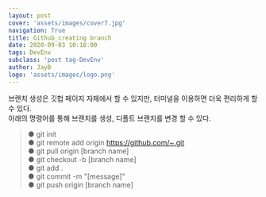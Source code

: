 ```yaml
---
layout: post
cover: 'assets/images/cover7.jpg'
navigation: True
title: Github_creating branch
date: 2020-09-03 10:18:00
tags: DevEnv
subclass: 'post tag-DevEnv'
author: JayB
logo: 'assets/images/logo.png'
---
```


브랜치 생성은 깃헙 페이지 자체에서 할 수 있지만, 터미널을 이용하면 더욱 편리하게 할 수 있다.<br>
아래의 명령어를 통해 브랜치를 생성, 디폴트 브랜치를 변경 할 수 있다.


>● git init<br>
● git remote add origin https://github.com/~.git<br>
● git pull origin [branch name]<br>
● git checkout -b [branch name]<br>
● git add .<br>
● git commit -m "[message]"<br>
● git push origin [branch name]<br>
